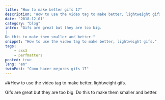 ```yaml
---
title: "How to make better gifs 17"
description: "How to use the video tag to make better, lightweight gifs."
date: "2018-12-01"
category: "blog"
intro: "Gifs are great but they are too big.
|
Do this to make them smaller and better."
snippet: "How to use the video tag to make better, lightweight gifs."
tags:
    - css3
    - perfmatters
posted: true
lang: "en"
twinPost: "Como hacer mejores gifs 17"
---
```


##How to use the video tag to make better, lightweight gifs.

Gifs are great but they are too big. Do this to make them smaller and better.